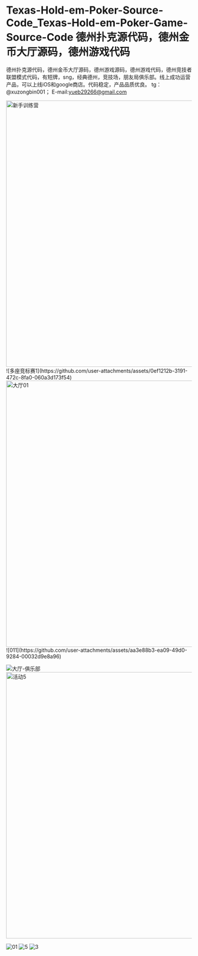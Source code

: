 # Texas-Hold-em-Poker-Source-Code_Texas-Hold-em-Poker-Game-Source-Code  德州扑克源代码，德州金币大厅源码，德州游戏代码
德州扑克源代码，德州金币大厅源码，德州游戏源码，德州游戏代码，德州竞技者联盟模式代码，有短牌，sng，经典德州，竞技场，朋友局俱乐部。线上成功运营产品，可以上线iOS和google商店。代码稳定，产品品质优良。
tg：@xuzongbin001； E-mail:yueb29266@gmail.com


<img width="1280" height="720" alt="新手训练营" src="https://github.com/user-attachments/assets/c2046282-b6d5-457b-82c9-9b846105af82" />
![多座竞标赛1](https://github.com/user-attachments/assets/0ef1212b-3191-472c-8fa0-060a3d173f54)
<img width="1280" height="720" alt="大厅01" src="https://github.com/user-attachments/assets/968e4469-adf5-46da-abcb-fa937de62b1f" />
![011](https://github.com/user-attachments/assets/aa3e88b3-ea09-49d0-9284-00032d9e8a96)

![大厅-俱乐部](https://github.com/user-attachments/assets/58cc34ca-7412-45fd-8fc7-caf583909858)
<img width="1280" height="720" alt="活动5" src="https://github.com/user-attachments/assets/2f0b5731-82d2-40aa-a9f1-4de0c8889adf" />


![01](https://github.com/user-attachments/assets/094cd475-30cd-4144-b227-568dc9289a47)
![5](https://github.com/user-attachments/assets/effc5112-8183-4f89-ba54-64f2a736c0c1)
![3](https://github.com/user-attachments/assets/4eed2aa8-50ff-4974-b785-27ccd9824120)
